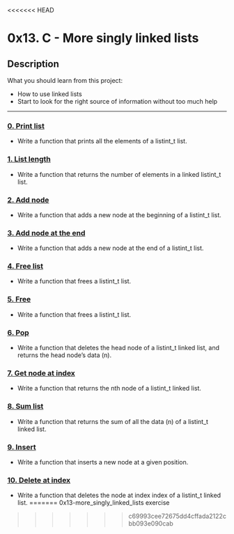 <<<<<<< HEAD
# 0x13. C - More singly linked lists

## Description
What you should learn from this project:

* How to use linked lists
* Start to look for the right source of information without too much help

---

### [0. Print list](./0-print_listint.c)
* Write a function that prints all the elements of a listint\_t list.


### [1. List length](./1-listint_len.c)
* Write a function that returns the number of elements in a linked listint\_t list.


### [2. Add node](./2-add_nodeint.c)
* Write a function that adds a new node at the beginning of a listint\_t list.


### [3. Add node at the end](./3-add_nodeint_end.c)
* Write a function that adds a new node at the end of a listint\_t list.


### [4. Free list](./4-free_listint.c)
* Write a function that frees a listint\_t list.


### [5. Free](./5-free_listint2.c)
* Write a function that frees a listint\_t list.


### [6. Pop](./6-pop_listint.c)
* Write a function that deletes the head node of a listint\_t linked list, and returns the head node’s data (n).


### [7. Get node at index](./7-get_nodeint.c)
* Write a function that returns the nth node of a listint\_t linked list.


### [8. Sum list](./8-sum_listint.c)
* Write a function that returns the sum of all the data (n) of a listint\_t linked list.


### [9. Insert](./9-insert_nodeint.c)
* Write a function that inserts a new node at a given position.


### [10. Delete at index](./10-delete_nodeint.c)
* Write a function that deletes the node at index index of a listint\_t linked list.
=======
0x13-more_singly_linked_lists exercise
>>>>>>> c69993cee72675dd4cffada2122cbb093e090cab
